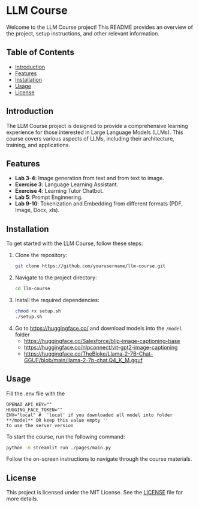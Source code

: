 # LLM Course

Welcome to the LLM Course project! This README provides an overview of the project, setup instructions, and other relevant information.

## Table of Contents

- [Introduction](#introduction)
- [Features](#features)
- [Installation](#installation)
- [Usage](#usage)
- [License](#license)

## Introduction

The LLM Course project is designed to provide a comprehensive learning experience for those interested in Large Language Models (LLMs). This course covers various aspects of LLMs, including their architecture, training, and applications.

## Features

- **Lab 3-4**: Image generation from text and from text to image. 
- **Exercise 3**: Language Learning Assistant. 
- **Exercise 4**: Learning Tutor Chatbot. 
- **Lab 5**: Prompt Enginnering. 
- **Lab 9-10**: Tokenization and Embedding from different formats (PDF, Image, Docx, xls). 

## Installation

To get started with the LLM Course, follow these steps:

1. Clone the repository:
    ```bash
    git clone https://github.com/yourusername/llm-course.git
    ```
2. Navigate to the project directory:
    ```bash
    cd llm-course
    ```
3. Install the required dependencies:
    ```bash
    chmod +x setup.sh
    ./setup.sh
    ```
4. Go to https://huggingface.co/ and download models into the `/model` folder
    - https://huggingface.co/Salesforce/blip-image-captioning-base
    - https://huggingface.co/nlpconnect/vit-gpt2-image-captioning
    - https://huggingface.co/TheBloke/Llama-2-7B-Chat-GGUF/blob/main/llama-2-7b-chat.Q4_K_M.gguf

## Usage

Fill the .env file with the 
```
OPENAI_API_KEY=""
HUGGING_FACE_TOKEN=""
ENV="local" #  'local' if you downloaded all model into folder **/model** OR keep this value empty ''
to use the server version
```

To start the course, run the following command:
```bash
python -m streamlit run ./pages/main.py
```

Follow the on-screen instructions to navigate through the course materials.


## License

This project is licensed under the MIT License. See the [LICENSE](LICENSE) file for more details.
